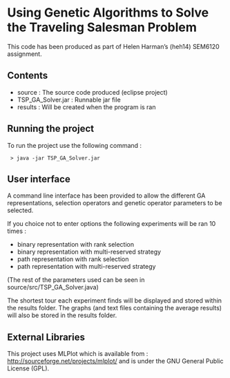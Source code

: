 # Using Genetic Algorithms to Solve the Traveling Salesman Problem

This code has been produced as part of Helen Harman’s (heh14) SEM6120 assignment.

## Contents
- source : The source code produced (eclipse project)
- TSP_GA_Solver.jar : Runnable jar file
- results : Will be created when the program is ran

## Running the project
To run the project use the following command :
	 
	 > java -jar TSP_GA_Solver.jar


## User interface
A command line interface has been provided to allow the different GA representations, selection operators and genetic operator parameters to be selected. 

If you choice not to enter options the following experiments will be ran 10 times :
- binary representation with rank selection
- binary representation with multi-reserved strategy
- path representation with rank selection
- path representation with multi-reserved strategy

(The rest of the parameters used can be seen in source/src/TSP_GA_Solver.java)

The shortest tour each experiment finds will be displayed and stored within the results folder. The graphs (and text files containing the average results) will also be stored in the results folder.



## External Libraries 
This project uses MLPlot which is available from : http://sourceforge.net/projects/mlplot/ and is under the GNU General Public License (GPL).



 
